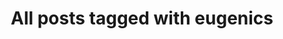---
layout: tag
title: "All posts tagged with eugenics"
permalink: /weblog/tags/eugenics/
taxonomy: eugenics
---